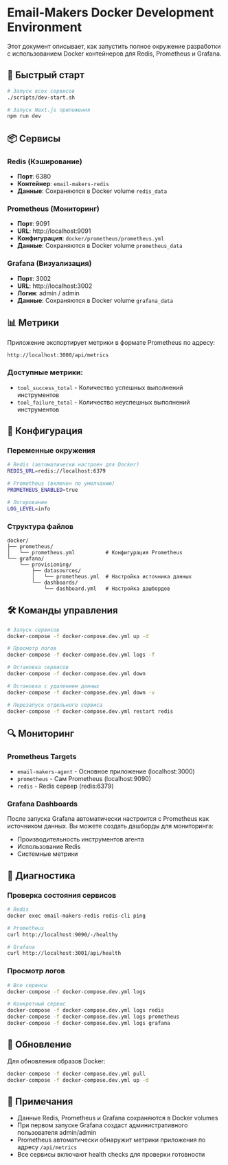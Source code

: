 # Email-Makers Docker Development Environment

Этот документ описывает, как запустить полное окружение разработки с использованием Docker контейнеров для Redis, Prometheus и Grafana.

## 🚀 Быстрый старт

```bash
# Запуск всех сервисов
./scripts/dev-start.sh

# Запуск Next.js приложения
npm run dev
```

## 📦 Сервисы

### Redis (Кэширование)
- **Порт**: 6380
- **Контейнер**: `email-makers-redis`
- **Данные**: Сохраняются в Docker volume `redis_data`

### Prometheus (Мониторинг)
- **Порт**: 9091
- **URL**: http://localhost:9091
- **Конфигурация**: `docker/prometheus/prometheus.yml`
- **Данные**: Сохраняются в Docker volume `prometheus_data`

### Grafana (Визуализация)
- **Порт**: 3002
- **URL**: http://localhost:3002
- **Логин**: admin / admin
- **Данные**: Сохраняются в Docker volume `grafana_data`

## 📊 Метрики

Приложение экспортирует метрики в формате Prometheus по адресу:
```
http://localhost:3000/api/metrics
```

### Доступные метрики:
- `tool_success_total` - Количество успешных выполнений инструментов
- `tool_failure_total` - Количество неуспешных выполнений инструментов

## 🔧 Конфигурация

### Переменные окружения

```bash
# Redis (автоматически настроен для Docker)
REDIS_URL=redis://localhost:6379

# Prometheus (включен по умолчанию)
PROMETHEUS_ENABLED=true

# Логирование
LOG_LEVEL=info
```

### Структура файлов

```
docker/
├── prometheus/
│   └── prometheus.yml          # Конфигурация Prometheus
└── grafana/
    └── provisioning/
        ├── datasources/
        │   └── prometheus.yml  # Настройка источника данных
        └── dashboards/
            └── dashboard.yml   # Настройка дашбордов
```

## 🛠 Команды управления

```bash
# Запуск сервисов
docker-compose -f docker-compose.dev.yml up -d

# Просмотр логов
docker-compose -f docker-compose.dev.yml logs -f

# Остановка сервисов
docker-compose -f docker-compose.dev.yml down

# Остановка с удалением данных
docker-compose -f docker-compose.dev.yml down -v

# Перезапуск отдельного сервиса
docker-compose -f docker-compose.dev.yml restart redis
```

## 🔍 Мониторинг

### Prometheus Targets
- `email-makers-agent` - Основное приложение (localhost:3000)
- `prometheus` - Сам Prometheus (localhost:9090)
- `redis` - Redis сервер (redis:6379)

### Grafana Dashboards
После запуска Grafana автоматически настроится с Prometheus как источником данных. Вы можете создать дашборды для мониторинга:

- Производительность инструментов агента
- Использование Redis
- Системные метрики

## 🐛 Диагностика

### Проверка состояния сервисов

```bash
# Redis
docker exec email-makers-redis redis-cli ping

# Prometheus
curl http://localhost:9090/-/healthy

# Grafana
curl http://localhost:3001/api/health
```

### Просмотр логов

```bash
# Все сервисы
docker-compose -f docker-compose.dev.yml logs

# Конкретный сервис
docker-compose -f docker-compose.dev.yml logs redis
docker-compose -f docker-compose.dev.yml logs prometheus
docker-compose -f docker-compose.dev.yml logs grafana
```

## 🔄 Обновление

Для обновления образов Docker:

```bash
docker-compose -f docker-compose.dev.yml pull
docker-compose -f docker-compose.dev.yml up -d
```

## 📝 Примечания

- Данные Redis, Prometheus и Grafana сохраняются в Docker volumes
- При первом запуске Grafana создаст административного пользователя admin/admin
- Prometheus автоматически обнаружит метрики приложения по адресу `/api/metrics`
- Все сервисы включают health checks для проверки готовности 